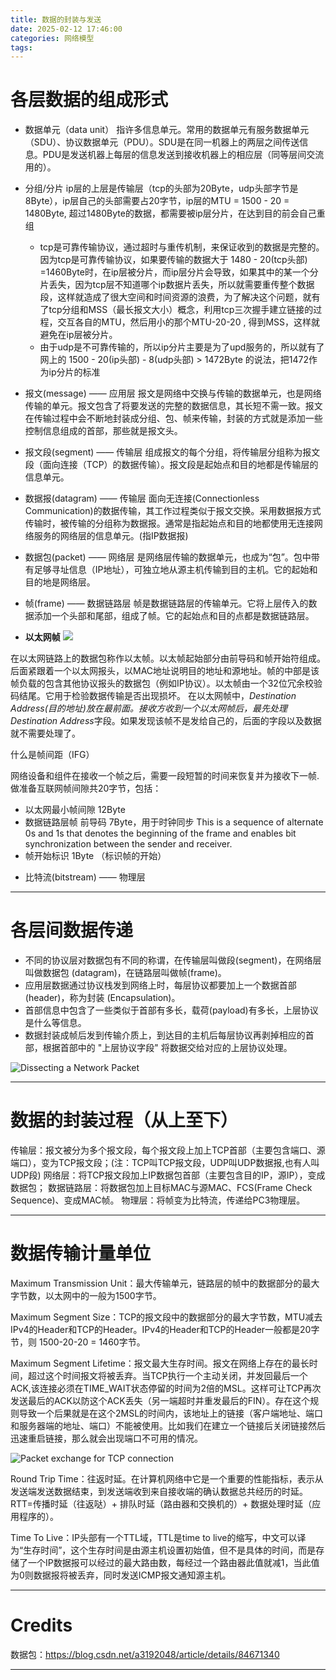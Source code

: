 ```yaml
---
title: 数据的封装与发送
date: 2025-02-12 17:46:00
categories: 网络模型
tags: 
---
```


# 各层数据的组成形式

* 数据单元（data unit）
指许多信息单元。常用的数据单元有服务数据单元（SDU）、协议数据单元（PDU）。SDU是在同一机器上的两层之间传送信息。PDU是发送机器上每层的信息发送到接收机器上的相应层（同等层间交流用的）。

* 分组/分片
ip层的上层是传输层（tcp的头部为20Byte，udp头部字节是8Byte），ip层自己的头部需要占20字节，ip层的MTU = 1500 - 20 = 1480Byte, 超过1480Byte的数据，都需要被ip层分片，在达到目的前会自己重组
    * tcp是可靠传输协议，通过超时与重传机制，来保证收到的数据是完整的。因为tcp是可靠传输协议，如果要传输的数据大于 1480 - 20(tcp头部) =1460Byte时，在ip层被分片，而ip层分片会导致，如果其中的某一个分片丢失，因为tcp层不知道哪个ip数据片丢失，所以就需要重传整个数据段，这样就造成了很大空间和时间资源的浪费，为了解决这个问题，就有了tcp分组和MSS（最长报文大小）概念，利用tcp三次握手建立链接的过程，交互各自的MTU，然后用小的那个MTU-20-20 , 得到MSS，这样就避免在ip层被分片。
    * 由于udp是不可靠传输的，所以ip分片主要是为了upd服务的，所以就有了网上的 1500 - 20(ip头部) - 8(udp头部) > 1472Byte 的说法，把1472作为ip分片的标准

* 报文(message) —— 应用层
报文是网络中交换与传输的数据单元，也是网络传输的单元。报文包含了将要发送的完整的数据信息，其长短不需一致。报文在传输过程中会不断地封装成分组、包、帧来传输，封装的方式就是添加一些控制信息组成的首部，那些就是报文头。

* 报文段(segment) —— 传输层
组成报文的每个分组，将传输层分组称为报文段（面向连接（TCP）的数据传输）。报文段是起始点和目的地都是传输层的信息单元。

* 数据报(datagram) —— 传输层
面向无连接(Connectionless Communication)的数据传输，其工作过程类似于报文交换。采用数据报方式传输时，被传输的分组称为数据报。通常是指起始点和目的地都使用无连接网络服务的网络层的信息单元。(指IP数据报)

* 数据包(packet) —— 网络层
是网络层传输的数据单元，也成为“包”。包中带有足够寻址信息（IP地址），可独立地从源主机传输到目的主机。它的起始和目的地是网络层。

* 帧(frame) —— 数据链路层
帧是数据链路层的传输单元。它将上层传入的数据添加一个头部和尾部，组成了帧。它的起始点和目的点都是数据链路层。

- **以太网帧**
![](ethernet-frame-format.png)

在以太网链路上的数据包称作以太帧。以太帧起始部分由前导码和帧开始符组成。后面紧跟着一个以太网报头，以MAC地址说明目的地址和源地址。帧的中部是该帧负载的包含其他协议报头的数据包（例如IP协议）。以太帧由一个32位冗余校验码结尾。它用于检验数据传输是否出现损坏。
在以太网帧中，*Destination Address(目的地址)*放在最前面。接收方收到一个以太网帧后，最先处理*Destination Address*字段。如果发现该帧不是发给自己的，后面的字段以及数据就不需要处理了。

什么是帧间距（IFG）

网络设备和组件在接收一个帧之后，需要一段短暂的时间来恢复并为接收下一帧.做准备互联网帧间隙共20字节，包括：
- 以太网最小帧间隙 12Byte
- 数据链路层帧 前导码 7Byte，用于时钟同步 This is a sequence of alternate 0s and 1s that denotes the beginning of the frame and enables bit synchronization between the sender and receiver.
- 帧开始标识 1Byte （标识帧的开始）

* 比特流(bitstream) —— 物理层

---

# 各层间数据传递

* 不同的协议层对数据包有不同的称谓，在传输层叫做段(segment)，在⽹络层叫做数据包 (datagram)，在链路层叫做帧(frame)。
* 应⽤层数据通过协议栈发到⽹络上时，每层协议都要加上⼀个数据⾸部(header)，称为封装 (Encapsulation)。
* ⾸部信息中包含了⼀些类似于⾸部有多⻓，载荷(payload)有多⻓，上层协议是什么等信息。
* 数据封装成帧后发到传输介质上，到达⽬的主机后每层协议再剥掉相应的⾸部，根据⾸部中的 "上层协议字段" 将数据交给对应的上层协议处理。

![](NetworkPacket.png "Dissecting a Network Packet")

---

# 数据的封装过程（从上至下）

传输层：报文被分为多个报文段，每个报文段上加上TCP首部（主要包含端口、源端口），变为TCP报文段；(注：TCP叫TCP报文段，UDP叫UDP数据报,也有人叫UDP段)
网络层：将TCP报文段加上IP数据包首部（主要包含目的IP，源IP），变成数据包；
数据链路层：将数据包加上目标MAC与源MAC、FCS(Frame Check Sequence)、变成MAC帧。
物理层：将帧变为比特流，传递给PC3物理层。

---

# 数据传输计量单位

Maximum Transmission Unit：最大传输单元，链路层的帧中的数据部分的最大字节数，以太网中的一般为1500字节。

Maximum Segment Size：TCP的报文段中的数据部分的最大字节数，MTU减去IPv4的Header和TCP的Header。IPv4的Header和TCP的Header一般都是20字节，则 1500-20-20 = 1460字节。

Maximum Segment Lifetime：报文最大生存时间。报文在网络上存在的最长时间，超过这个时间报文将被丢弃。当TCP执行一个主动关闭，并发回最后一个ACK,该连接必须在TIME_WAIT状态停留的时间为2倍的MSL。这样可让TCP再次发送最后的ACK以防这个ACK丢失（另一端超时并重发最后的FIN）。存在这个规则导致一个后果就是在这个2MSL的时间内，该地址上的链接（客户端地址、端口和服务器端的地址、端口）不能被使用。比如我们在建立一个链接后关闭链接然后迅速重启链接，那么就会出现端口不可用的情况。

![](TCP.png "Packet exchange for TCP connection")

Round Trip Time：往返时延。在计算机网络中它是一个重要的性能指标，表示从发送端发送数据结束，到发送端收到来自接收端的确认数据总共经历的时延。RTT=传播时延（往返哒）+ 排队时延（路由器和交换机的）+ 数据处理时延（应用程序的）。

Time To Live：IP头部有一个TTL域，TTL是time to live的缩写，中文可以译为“生存时间”，这个生存时间是由源主机设置初始值，但不是具体的时间，而是存储了一个IP数据报可以经过的最大路由数，每经过一个路由器此值就减1，当此值为0则数据报将被丢弃，同时发送ICMP报文通知源主机。

---

# Credits

数据包：https://blog.csdn.net/a3192048/article/details/84671340

---